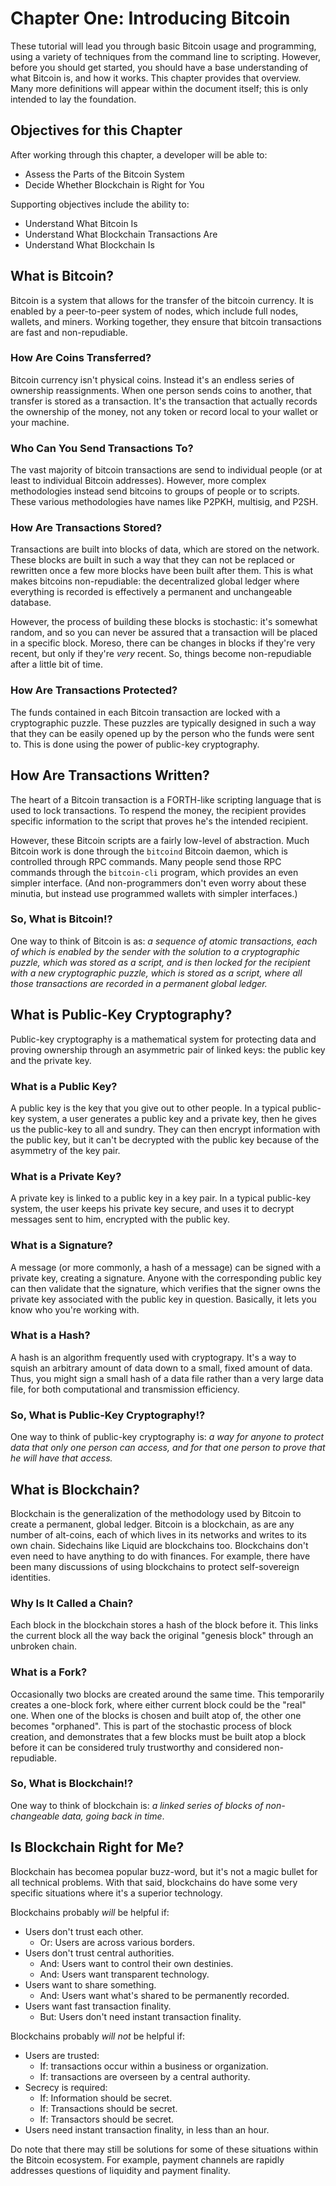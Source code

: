 # Chapter One: Introducing Bitcoin

These tutorial will lead you through basic Bitcoin usage and programming, using a variety of techniques from the command line to scripting. However, before you should get started, you should have a base understanding of what Bitcoin is, and how it works. This chapter provides that overview. Many more definitions will appear within the document itself; this is only intended to lay the foundation.

## Objectives for this Chapter

After working through this chapter, a developer will be able to:

   * Assess the Parts of the Bitcoin System
   * Decide Whether Blockchain is Right for You

Supporting objectives include the ability to:

   * Understand What Bitcoin Is
   * Understand What Blockchain Transactions Are
   * Understand What Blockchain Is
   
## What is Bitcoin?

Bitcoin is a system that allows for the transfer of the bitcoin currency. It is enabled by a peer-to-peer system of nodes, which include full nodes, wallets, and miners. Working together, they ensure that bitcoin transactions are fast and non-repudiable.

### How Are Coins Transferred?

Bitcoin currency isn't physical coins. Instead it's an endless series of ownership reassignments. When one person sends coins to another, that transfer is stored as a transaction. It's the transaction that actually records the ownership of the money, not any token or record local to your wallet or your machine.

### Who Can You Send Transactions To?

The vast majority of bitcoin transactions are send to individual people (or at least to individual Bitcoin addresses). However, more complex methodologies instead send bitcoins to groups of people or to scripts. These various methodologies have names like P2PKH, multisig, and P2SH.

### How Are Transactions Stored?

Transactions are built into blocks of data, which are stored on the network. These blocks are built in such a way that they can not be replaced or rewritten once a few more blocks have been built after them. This is what makes bitcoins non-repudiable: the decentralized global ledger where everything is recorded is effectively a permanent and unchangeable database.

However, the process of building these blocks is stochastic: it's somewhat random, and so you can never be assured that a transaction will be placed in a specific block. Moreso, there can be changes in blocks if they're very recent, but only if they're _very_ recent. So, things become non-repudiable after a little bit of time.

### How Are Transactions Protected?

The funds contained in each Bitcoin transaction are locked with a cryptographic puzzle. These puzzles are typically designed in such a way that they can be easily opened up by the person who the funds were sent to. This is done using the power of public-key cryptography. 

## How Are Transactions Written?

The heart of a Bitcoin transaction is a FORTH-like scripting language that is used to lock transactions. To respend the money, the recipient provides specific information to the script that proves he's the intended recipient.

However, these Bitcoin scripts are a fairly low-level of abstraction. Much Bitcoin work is done through the `bitcoind` Bitcoin daemon, which is controlled through RPC commands. Many people send those RPC commands through the `bitcoin-cli` program, which provides an even simpler interface. (And non-programmers don't even worry about these minutia, but instead use programmed wallets with simpler interfaces.)

### So, What is Bitcoin!?

One way to think of Bitcoin is as: _a sequence of atomic transactions, each of which is enabled by the sender with the solution to a cryptographic puzzle, which was stored as a script, and is then locked for the recipient with a new cryptographic puzzle, which is stored as a script, where all those transactions are recorded in a permanent global ledger._

## What is Public-Key Cryptography?

Public-key cryptography is a mathematical system for protecting data and proving ownership through an asymmetric pair of linked keys: the public key and the private key.

### What is a Public Key?

A public key is the key that you give out to other people. In a typical public-key system, a user generates a public key and a private key, then he gives us the public-key to all and sundry. They can then encrypt information with the public key, but it can't be decrypted with the public key because of the asymmetry of the key pair.

### What is a Private Key?

A private key is linked to a public key in a key pair. In a typical public-key system, the user keeps his private key secure, and uses it to decrypt messages sent to him, encrypted with the public key.

### What is a Signature?

A message (or more commonly, a hash of a message) can be signed with a private key, creating a signature. Anyone with the corresponding public key can then validate that the signature, which verifies that the signer owns the private key associated with the public key in question. Basically, it lets you know who you're working with.

### What is a Hash?

A hash is an algorithm frequently used with cryptograpy. It's a way to squish an arbitrary amount of data down to a small, fixed amount of data. Thus, you might sign a small hash of a data file rather than a very large data file, for both computational and transmission efficiency.

### So, What is Public-Key Cryptography!?

One way to think of public-key cryptography is: _a way for anyone to protect data that only one person can access, and for that one person to prove that he will have that access._

## What is Blockchain?

Blockchain is the generalization of the methodology used by Bitcoin to create a permanent, global ledger. Bitcoin is a blockchain, as are any number of alt-coins, each of which lives in its networks and writes to its own chain. Sidechains like Liquid are blockchains too. Blockchains don't even need to have anything to do with finances. For example, there have been many discussions of using blockchains to protect self-sovereign identities.

### Why Is It Called a Chain?

Each block in the blockchain stores a hash of the block before it. This links the current block all the way back the original "genesis block" through an unbroken chain.

### What is a Fork?

Occasionally two blocks are created around the same time. This temporarily creates a one-block fork, where either current block could be the "real" one. When one of the blocks is chosen and built atop of, the other one becomes "orphaned". This is part of the stochastic process of block creation, and demonstrates that a few blocks must be built atop a block before it can be considered truly trustworthy and considered non-repudiable.

### So, What is Blockchain!?

One way to think of blockchain is: _a linked series of blocks of non-changeable data, going back in time_.

## Is Blockchain Right for Me?

Blockchain has becomea popular buzz-word, but it's not a magic bullet for all technical problems. With that said, blockchains do have some very specific situations where it's a superior technology.

Blockchains probably _will_ be helpful if:

  * Users don't trust each other.
    * Or: Users are across various borders.
  * Users don't trust central authorities.
     * And: Users want to control their own destinies.
     * And: Users want transparent technology.
  * Users want to share something.
    * And: Users want what's shared to be permanently recorded.
  * Users want fast transaction finality.
    * But: Users don't need instant transaction finality.
    
Blockchains probably _will not_ be helpful if:

  * Users are trusted:
    * If: transactions occur within a business or organization.
    * If: transactions are overseen by a central authority.
  * Secrecy is required:
    * If: Information should be secret.
    * If: Transactions should be secret.
    * If: Transactors should be secret.
  * Users need instant transaction finality, in less than an hour.
  
Do note that there may still be solutions for some of these situations within the Bitcoin ecosystem. For example, payment channels are rapidly addresses questions of liquidity and payment finality. 
